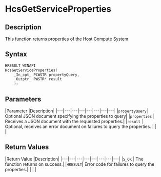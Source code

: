 # HcsGetServiceProperties

## Description
This function returns properties of the Host Compute System

## Syntax

```cpp
HRESULT WINAPI
HcsGetServiceProperties(
    _In_opt_ PCWSTR propertyQuery,
    _Outptr_ PWSTR* result
    );
```

## Parameters
|Parameter     |Description|
|---|---|---|---|---|---|---|---| 
|`propertyQuery`| Optional JSON document specifying the properties to query|
|`properties` | Receives a JSON document with the requested properties.|
|`result` | Optional, receives an error document on failures to query the properties.
|    |    | 



## Return Values
|Return Value     |Description|
|---|---|---|---|---|---|---|---| 
|`S_OK` | The function returns on success.|
|`HRESULT`| Error code for failures to query the properties.|
|    |    | 


